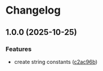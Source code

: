 # Changelog

## 1.0.0 (2025-10-25)


### Features

* create string constants ([c2ac96b](https://github.com/m4rc0d3r/temp-js-std/commit/c2ac96b8f2e9b0c32bec51854079870ca212a7fa))
